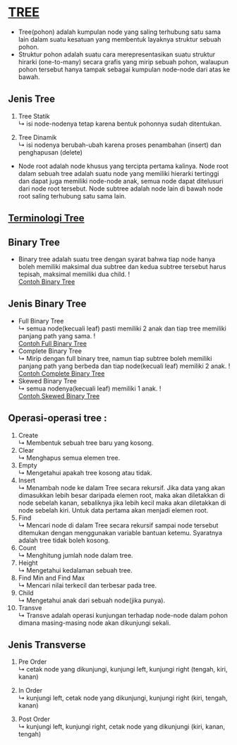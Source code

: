 # [TREE](https://github.com/MeiLing19/ALGORITMA-DAN-STRUKTUR-DATA-ASSIGNMENT/tree/main/TREE)

  - Tree(pohon) adalah kumpulan node yang saling terhubung satu sama lain dalam suatu kesatuan yang membentuk layaknya struktur sebuah pohon.
  - Struktur pohon adalah suatu cara merepresentasikan suatu struktur hirarki (one-to-many) secara grafis yang mirip sebuah pohon, walaupun pohon tersebut hanya tampak sebagai kumpulan node-node dari atas ke bawah.

## Jenis Tree
  
1. Tree Statik
    <br>↳ isi node-nodenya tetap karena bentuk pohonnya sudah ditentukan.

2. Tree Dinamik
   <br>↳ isi nodenya berubah-ubah karena proses penambahan (insert) dan penghapusan (delete)

  - Node root adalah node khusus yang tercipta pertama kalinya. 
    Node root dalam sebuah tree adalah suatu node yang memiliki hierarki tertinggi dan dapat juga memiliki node-node anak, semua node dapat ditelusuri dari node root tersebut. 
    Node subtree adalah node lain di bawah node root saling terhubung satu sama lain.

## [Terminologi Tree](https://github.com/MeiLing19/ALGORITMA-DAN-STRUKTUR-DATA-ASSIGNMENT/blob/main/TREE/terminologi%20tree.png)

## Binary Tree
   - Binary tree adalah suatu tree dengan syarat bahwa tiap node hanya boleh memiliki maksimal dua subtree dan kedua subtree tersebut harus tepisah, maksimal memiliki dua child.
   !<br>[Contoh Binary Tree](https://upload.wikimedia.org/wikipedia/commons/thumb/d/da/Binary_search_tree.svg/1200px-Binary_search_tree.svg.png)
  
## Jenis Binary Tree
   - Full Binary Tree
     <br>↳ semua node(kecuali leaf) pasti memiliki 2 anak dan tiap tree memiliki panjang path yang sama.
     !<br>[Contoh Full Binary Tree](https://cdn.programiz.com/sites/tutorial2program/files/full-binary-tree_0.png)
   - Complete Binary Tree
     <br>↳ Mirip dengan full binary tree, namun tiap subtree boleh memiliki panjang path yang berbeda dan tiap node(kecuali leaf) memiliki 2 anak.
     !<br>[Contoh Complete Binary Tree](https://cdn.programiz.com/sites/tutorial2program/files/complete-binary-tree_0.png)
   - Skewed Binary Tree
     <br>↳ semua nodenya(kecuali leaf) memiliki 1 anak.
     !<br>[Contoh Skewed Binary Tree](https://cdn.programiz.com/sites/tutorial2program/files/skewed-binary-tree_0.png)


## Operasi-operasi tree : 
1. Create
    <br>↳ Membentuk sebuah tree baru yang kosong.
2. Clear
   <br>↳ Menghapus semua elemen tree.
3. Empty
   <br>↳ Mengetahui apakah tree kosong atau tidak.
4. Insert
   <br>↳ Menambah node ke dalam Tree secara rekursif. Jika data yang akan dimasukkan lebih besar daripada elemen root, maka akan diletakkan di node sebelah kanan, sebaliknya jika lebih kecil maka akan diletakkan di node sebelah kiri. Untuk data pertama akan menjadi elemen root.
5. Find
   <br>↳ Mencari node di dalam Tree secara rekursif sampai node tersebut ditemukan dengan menggunakan variable bantuan ketemu.
   Syaratnya adalah tree tidak boleh kosong.
6. Count
   <br>↳ Menghitung jumlah node dalam tree.
7. Height
   <br>↳ Mengetahui kedalaman sebuah tree.
8. Find Min and Find Max
   <br>↳ Mencari nilai terkecil dan terbesar pada tree.
9. Child
   <br>↳ Mengetahui anak dari sebuah node(jika punya).
10. Transve
   <br>↳ Transve adalah operasi kunjungan terhadap node-node dalam pohon dimana masing-masing node akan dikunjungi sekali.
   
## Jenis Transverse

 1. Pre Order
    <br>↳ cetak node yang dikunjungi, kunjungi left, kunjungi right (tengah, kiri, kanan)
    
 2. In Order
    <br>↳   kunjungi left, cetak node yang dikunjungi, kunjungi right (kiri, tengah, kanan)

 3. Post Order
    <br>↳  kunjungi left, kunjungi right, cetak node yang dikunjungi (kiri, kanan, tengah)
